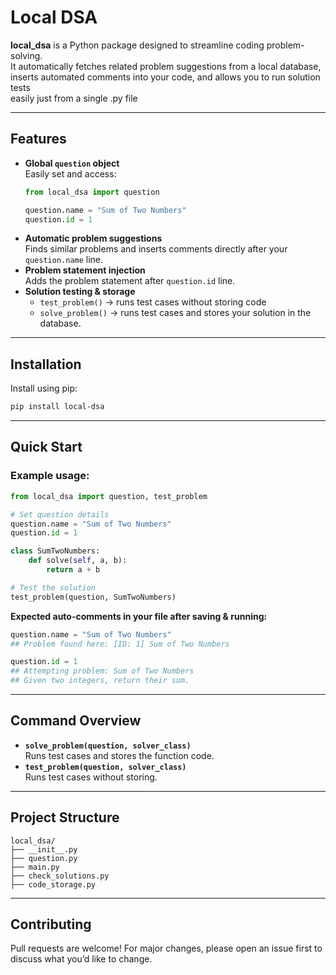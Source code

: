 # Local DSA

**local_dsa** is a Python package designed to streamline coding problem-solving.  
It automatically fetches related problem suggestions from a local database,  
inserts automated comments into your code, and allows you to run solution tests  
easily just from a single .py file

---

## Features
- **Global `question` object**  
  Easily set and access:
  ```python
  from local_dsa import question

  question.name = "Sum of Two Numbers"
  question.id = 1
  ```
- **Automatic problem suggestions**  
  Finds similar problems and inserts comments directly after your `question.name` line.
- **Problem statement injection**  
  Adds the problem statement after `question.id` line.
- **Solution testing & storage**  
  - `test_problem()` → runs test cases without storing code  
  - `solve_problem()` → runs test cases and stores your solution in the database.

---

## Installation
Install using pip:
```bash
pip install local-dsa
```

---

## Quick Start

### Example usage:
```python
from local_dsa import question, test_problem

# Set question details
question.name = "Sum of Two Numbers"
question.id = 1

class SumTwoNumbers:
    def solve(self, a, b):
        return a + b

# Test the solution
test_problem(question, SumTwoNumbers)
```

**Expected auto-comments in your file after saving & running:**
```python
question.name = "Sum of Two Numbers"
## Problem found here: [ID: 1] Sum of Two Numbers

question.id = 1
## Attempting problem: Sum of Two Numbers
## Given two integers, return their sum.
```

---

## Command Overview
- **`solve_problem(question, solver_class)`**  
  Runs test cases and stores the function code.
- **`test_problem(question, solver_class)`**  
  Runs test cases without storing.

---

## Project Structure
```
local_dsa/
├── __init__.py
├── question.py
├── main.py
├── check_solutions.py
├── code_storage.py
```

---

## Contributing
Pull requests are welcome! For major changes, please open an issue first to discuss what you’d like to change.

